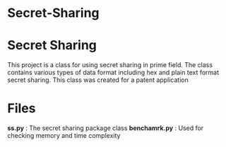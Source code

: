 # Secret-Sharing

# Secret Sharing
This project is a class for using secret sharing in prime field. The class contains various types of data format including hex and plain text format secret sharing. This class was created for a patent application


# Files
**ss.py** : The secret sharing package class
**benchamrk.py** : Used for checking memory and time complexity
